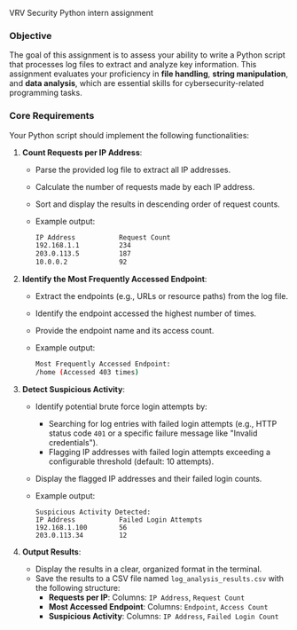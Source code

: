 VRV Security Python intern assignment
### **Objective**

The goal of this assignment is to assess your ability to write a Python script that processes log files to extract and analyze key information.
This assignment evaluates your proficiency in **file handling**, **string manipulation**, and **data analysis**,
which are essential skills for cybersecurity-related programming tasks.

### **Core Requirements**

Your Python script should implement the following functionalities:

1. **Count Requests per IP Address**:
    - Parse the provided log file to extract all IP addresses.
    - Calculate the number of requests made by each IP address.
    - Sort and display the results in descending order of request counts.
    - Example output:
        
        ```bash
        IP Address           Request Count
        192.168.1.1          234
        203.0.113.5          187
        10.0.0.2             92
        ```
        
2. **Identify the Most Frequently Accessed Endpoint**:
    - Extract the endpoints (e.g., URLs or resource paths) from the log file.
    - Identify the endpoint accessed the highest number of times.
    - Provide the endpoint name and its access count.
    - Example output:
        
        ```bash
        Most Frequently Accessed Endpoint:
        /home (Accessed 403 times)
        ```
        
3. **Detect Suspicious Activity**:
    - Identify potential brute force login attempts by:
        - Searching for log entries with failed login attempts (e.g., HTTP status code `401` or a specific failure message like "Invalid credentials").
        - Flagging IP addresses with failed login attempts exceeding a configurable threshold (default: 10 attempts).
    - Display the flagged IP addresses and their failed login counts.
    - Example output:
        
        ```less
        Suspicious Activity Detected:
        IP Address           Failed Login Attempts
        192.168.1.100        56
        203.0.113.34         12
        ```
        
4. **Output Results**:
    - Display the results in a clear, organized format in the terminal.
    - Save the results to a CSV file named `log_analysis_results.csv` with the following structure:
        - **Requests per IP**: Columns: `IP Address`, `Request Count`
        - **Most Accessed Endpoint**: Columns: `Endpoint`, `Access Count`
        - **Suspicious Activity**: Columns: `IP Address`, `Failed Login Count`
